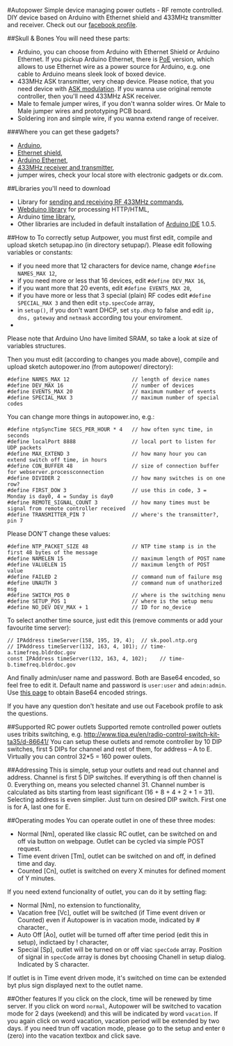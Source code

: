 #Autopower
Simple device managing power outlets - RF remote controlled. DIY device based on Arduino with Ethernet shield and 433MHz transmitter and receiver. Check out our [facebook profile](https://www.facebook.com/autopow).

##Skull & Bones
You will need these parts:
* Arduino, you can choose from Arduino with Ethernet Shield or Arduino Ethernet. If you pickup Arduino Ethernet, there is [PoE](http://en.wikipedia.org/wiki/Power_over_Ethernet) version, which allows to use Ethernet wire as a power source for Arduino, e.g. one cable to Arduino means sleek look of boxed device.
* 433MHz ASK transmitter, very cheap device. Please notice, that you need device with [ASK modulation](http://en.wikipedia.org/wiki/Amplitude-shift_keying). If you wanna use original remote controller, then you'll need 433MHz ASK receiver.
* Male to female jumper wires, if you don't wanna solder wires. Or Male to Male jumper wires and prototyping PCB board.
* Soldering iron and simple wire, if you wanna extend range of receiver. 

###Where you can get these gadgets?
* [Arduino](http://arduino.cc/en/Main/ArduinoBoardUno),
* [Ethernet shield](http://arduino.cc/en/Main/ArduinoEthernetShield),
* [Arduino Ethernet](http://arduino.cc/en/Main/ArduinoBoardEthernet),
* [433MHz receiver and transmitter](http://www.seeedstudio.com/depot/433mhz-rf-link-kit-p-127.html),
* jumper wires, check your local store with electronic gadgets or dx.com.

##Libraries you'll need to download
* Library for [sending and receiving RF 433MHz commands](https://bitbucket.org/fuzzillogic/433mhzforarduino/wiki/Home),
* [Webduino library](https://github.com/sirleech/Webduino) for processing HTTP/HTML,
* Arduino [time library](http://playground.arduino.cc/Code/time),
* Other libraries are included in default installation of [Arduino IDE](http://arduino.cc/en/Main/Software) 1.0.5.

##How to
To correctly setup Autpower, you must first edit, compile and upload sketch setupap.ino (in directory setupap/).
Please edit following variables or constants:
* if you need more that 12 characters for device name, change `#define NAMES_MAX 12`,
* if you need more or less that 16 devices, edit `#define DEV_MAX 16`,
* if you want more that 20 events, edit `#define EVENTS_MAX 20`,
* if you have more or less that 3 special (plain) RF codes edit `#define SPECIAL_MAX 3` and then edit `stp.specCode` array,
* in `setup()`, if you don't want DHCP, set `stp.dhcp` to false and edit `ip, dns, gateway` and `netmask` according tou your enviroment.
* 
Please note that Arduino Uno have limited SRAM, so take a look at size of variables structures.

Then you must edit (according to changes you made above), compile and upload sketch autopower.ino (from autopower/ directory):
```
#define NAMES_MAX 12                    // length of device names
#define DEV_MAX 16                      // number of devices
#define EVENTS_MAX 20                   // maximum number of events
#define SPECIAL_MAX 3                   // maximum number of special codes
```

You can change more things in autopower.ino, e.g.:
```
#define ntpSyncTime SECS_PER_HOUR * 4   // how often sync time, in seconds
#define localPort 8888                  // local port to listen for UDP packets
#define MAX_EXTEND 3                    // how many hour you can extend switch off time, in hours
#define CON_BUFFER 48                   // size of connection buffer for webserver.processconnection
#define DIVIDER 2                       // how many switches is on one row?
#define FIRST_DOW 3                     // use this in code, 3 = Monday is day0, 4 = Sunday is day0
#define REMOTE_SIGNAL_COUNT 3           // how many times must be signal from remote controller received
#define TRANSMITTER_PIN 7               // where's the transmitter?, pin 7
```

Please DON'T change these values:
```
#define NTP_PACKET_SIZE 48              // NTP time stamp is in the first 48 bytes of the message
#define NAMELEN 15                      // maximum length of POST name
#define VALUELEN 15                     // maximum length of POST value
#define FAILED 2                        // command num of failure msg
#define UNAUTH 3                        // command num of unathorized msg
#define SWITCH_POS 0                    // where is the switching menu
#define SETUP_POS 1                     // where is the setup menu
#define NO_DEV DEV_MAX + 1              // ID for no_device
```

To select another time source, just edit this (remove comments or add your favourite time server):
```
// IPAddress timeServer(158, 195, 19, 4);  // sk.pool.ntp.org
// IPAddress timeServer(132, 163, 4, 101); // time-a.timefreq.bldrdoc.gov 
const IPAddress timeServer(132, 163, 4, 102);    // time-b.timefreq.bldrdoc.gov
```

And finally admin/user name and password. Both are Base64 encoded, so feel free to edit it. Default name and password is `user:user` and `admin:admin`.
Use [this page](http://www.base64encode.org/) to obtain Base64 encoded strings.

If you have any question don't hesitate and use out Facebook profile to ask the questions.

##Supported RC power outlets
Supported remote controlled power outlets uses tribits switching, e.g. http://www.tipa.eu/en/radio-control-switch-kit-ta35/d-86641/
You can setup these outlets and remote controller by 10 DIP switches, first 5 DIPs for channel and rest of them, for address – A to E.
Virtually you can control 32*5 = 160 power oulets.

##Addressing
This is simple, setup your outlets and read out channel and address. Channel is first 5 DIP switches. If everything is off then channel is 0. Everything on, means you selected channel 31. Channel number is calculated as bits starting from least significant (16 + 8 + 4 + 2 + 1 = 31).
Selecting address is even simplier. Just turn on desired DIP switch. First one is for A, last one for E.

##Operating modes
You can operate outlet in one of these three modes:
* Normal [Nm], operated like classic RC outlet, can be switched on and off via button on webpage. Outlet can be cycled via simple POST request.
* Time event driven [Tm], outlet can be switched on and off, in defined time and day.
* Counted [Cn], outlet is switched on every X minutes for defined moment of Y minutes.


If you need extend funcionality of outlet, you can do it by setting flag:
* Normal [Nm], no extension to functionality,
* Vacation free [Vc], outlet will be switched (if Time event driven or Counted) even if Autopower is in vacation mode, indicated by # character.,
* Auto Off [Ao], outlet will be turned off after time period (edit this in setup), indictaed by ! character,
* Special [Sp], outlet will be turned on or off viac `specCode` array. Position of signal in `specCode` array is dones byt choosing Chanell in setup dialog. Indicated by S character.

 
If outlet is in Time event driven mode, it's switched on time can be extended byt plus sign displayed next to the outlet name.

##Other features
If you click on the clock, time will be renewed by time server.
If you click on word `normal`, Autopower will be switched to vacation mode for 2 days (weekend) and this will be indicated by word `vacation`. If you again click on word vacation, vacation period will be extended by two days. if you need trun off vacation mode, please go to the setup and enter `0` (zero) into the vacation textbox and click save.


